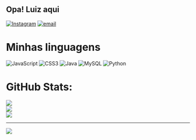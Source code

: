 
## Opa! Luiz aqui
 [![Instagram](https://img.shields.io/badge/Instagram-%23E4405F.svg?logo=Instagram&logoColor=white)](https://instagram.com/luizcp7)        [![email](https://img.shields.io/badge/Email-D14836?logo=gmail&logoColor=white)](mailto:luiz260920@gmail.com) 

#  Minhas linguagens
![JavaScript](https://img.shields.io/badge/javascript-%23323330.svg?style=for-the-badge&logo=javascript&logoColor=%23F7DF1E) ![CSS3](https://img.shields.io/badge/css3-%231572B6.svg?style=for-the-badge&logo=css3&logoColor=white) ![Java](https://img.shields.io/badge/java-%23ED8B00.svg?style=for-the-badge&logo=openjdk&logoColor=white) ![MySQL](https://img.shields.io/badge/mysql-4479A1.svg?style=for-the-badge&logo=mysql&logoColor=white)
![Python](https://img.shields.io/badge/python-3670A0?style=for-the-badge&logo=python&logoColor=ffdd54)
            
          


#  GitHub Stats:
![](https://github-readme-stats.vercel.app/api?username=lecDados&theme=dark&hide_border=false&include_all_commits=false&count_private=false)<br/>
![](https://nirzak-streak-stats.vercel.app/?user=lecDados&theme=dark&hide_border=false)<br/>
![](https://github-readme-stats.vercel.app/api/top-langs/?username=lecDados&theme=dark&hide_border=false&include_all_commits=false&count_private=false&layout=compact)

---
[![](https://visitcount.itsvg.in/api?id=lecDados&icon=0&color=0)](https://visitcount.itsvg.in)

<!-- Proudly created with GPRM ( https://gprm.itsvg.in ) -->
